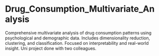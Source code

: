 # Drug_Consumption_Multivariate_Analysis
Comprehensive multivariate analysis of drug consumption patterns using psychological and demographic data. Includes dimensionality reduction, clustering, and classification. Focused on interpretability and real-world insight. Uni project done with two colleagues.
